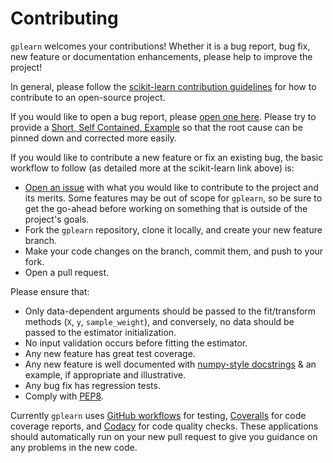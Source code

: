Contributing
============

``gplearn`` welcomes your contributions! Whether it is a bug report, bug fix,
new feature or documentation enhancements, please help to improve the project!

In general, please follow the
[scikit-learn contribution guidelines](http://scikit-learn.org/stable/developers/contributing.html)
for how to contribute to an open-source project.

If you would like to open a bug report, please [open one here](https://github.com/trevorstephens/gplearn/issues).
Please try to provide a [Short, Self Contained, Example](http://sscce.org/)
so that the root cause can be pinned down and corrected more easily.

If you would like to contribute a new feature or fix an existing bug, the basic
workflow to follow (as detailed more at the scikit-learn link above) is:

- [Open an issue](https://github.com/trevorstephens/gplearn/issues) with what
  you would like to contribute to the project and its merits. Some features may
  be out of scope for ``gplearn``, so be sure to get the go-ahead before
  working on something that is outside of the project's goals.
- Fork the ``gplearn`` repository, clone it locally, and create your new feature
  branch.
- Make your code changes on the branch, commit them, and push to your fork.
- Open a pull request.

Please ensure that:

- Only data-dependent arguments should be passed to the fit/transform methods
  (``X``, ``y``, ``sample_weight``), and conversely, no data should be passed to the
  estimator initialization.
- No input validation occurs before fitting the estimator.
- Any new feature has great test coverage.
- Any new feature is well documented with
  [numpy-style docstrings](https://github.com/numpy/numpy/blob/master/doc/HOWTO_DOCUMENT.rst.txt)
  & an example, if appropriate and illustrative.
- Any bug fix has regression tests.
- Comply with [PEP8](https://pypi.python.org/pypi/pep8).

Currently ``gplearn`` uses [GitHub workflows](https://github.com/trevorstephens/gplearn/actions/workflows/build.yml)
for testing, [Coveralls](https://coveralls.io/github/trevorstephens/gplearn)
for code coverage reports, and [Codacy](https://app.codacy.com/gh/trevorstephens/gplearn/dashboard)
for code quality checks. These applications should automatically run on your
new pull request to give you guidance on any problems in the new code.
